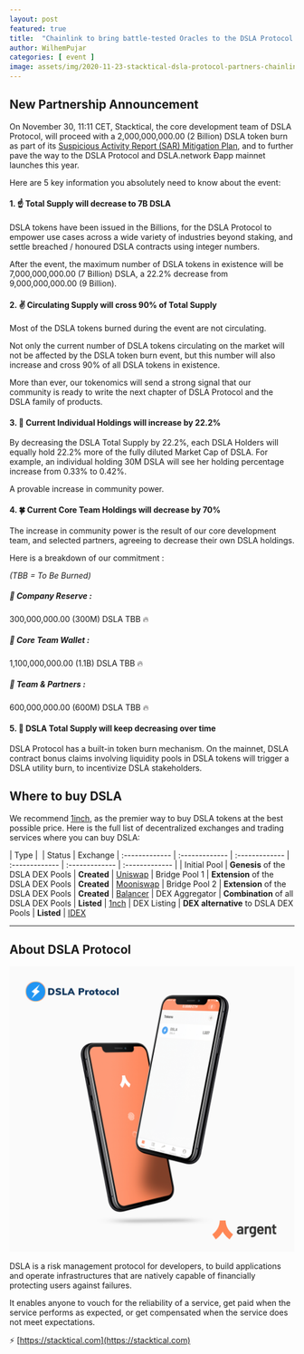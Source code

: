 ```yaml
---
layout: post
featured: true
title:  "Chainlink to bring battle-tested Oracles to the DSLA Protocol Mainnet"
author: WilhemPujar
categories: [ event ]
image: assets/img/2020-11-23-stacktical-dsla-protocol-partners-chainlink-oracle-blockchain-cryptocurrency-defi.jpg
---
```


## New Partnership Announcement

On November 30, 11:11 CET, Stacktical, the core development team of DSLA Protocol, will proceed with a 2,000,000,000.00 (2 Billion) DSLA token burn as part of its [Suspicious Activity Report (SAR) Mitigation Plan](https://blog.stacktical.com/post-mortem/security/2020/11/14/suspicious-activity-report-mitigation-plan.html), and to further pave the way to the DSLA Protocol and DSLA.network Ðapp mainnet launches this year.

Here are 5 key information you absolutely need to know about the event:

#### 1. ☝️ Total Supply will decrease to 7B DSLA

DSLA tokens have been issued in the Billions, for the DSLA Protocol to empower use cases across a wide variety of industries beyond staking, and settle breached / honoured DSLA contracts using integer numbers. 

After the event, the maximum number of DSLA tokens in existence will be 7,000,000,000.00 (7 Billion) DSLA, a 22.2% decrease from 9,000,000,000.00 (9 Billion).

#### 2. ✌️ Circulating Supply will cross 90% of Total Supply

Most of the DSLA tokens burned during the event are not circulating. 

Not only the current number of DSLA tokens circulating on the market will not be affected by the DSLA token burn event, but this number will also increase and cross 90% of all DSLA tokens in existence. 

More than ever, our tokenomics will send a strong signal that our community is ready to write the next chapter of DSLA Protocol and the DSLA family of products.

#### 3. 🤟 Current Individual Holdings will increase by 22.2%

By decreasing the DSLA Total Supply by 22.2%, each DSLA Holders will equally hold 22.2% more of the fully diluted Market Cap of DSLA. For example, an individual holding 30M DSLA will see her holding percentage increase from 0.33% to 0.42%. 

A provable increase in community power.

#### 4. 🍀 Current Core Team Holdings will decrease by 70%

The increase in community power is the result of our core development team, and selected partners, agreeing to decrease their own DSLA holdings. 

Here is a breakdown of our commitment : 

*(TBB = To Be Burned)*

##### 👝 Company Reserve :
300,000,000.00 (300M) DSLA TBB 🔥

##### 🎒 Core Team Wallet :
1,100,000,000.00 (1.1B) DSLA TBB 🔥

##### 💼 Team & Partners :
600,000,000.00 (600M) DSLA TBB 🔥

#### 5. 👋 DSLA Total Supply will keep decreasing over time

DSLA Protocol has a built-in token burn mechanism. On the mainnet, DSLA contract bonus claims involving liquidity pools in DSLA tokens will trigger a DSLA utility burn, to incentivize DSLA stakeholders.

## Where to buy DSLA

We recommend [1inch](https://1inch.exchange/#/DSLA/ETH), as the premier way to buy DSLA tokens at the best possible price. Here is the full list of decentralized exchanges and trading services where you can buy DSLA:

| Type        |  | Status           | Exchange 
| :------------- | :------------- | :------------- | :------------- | :------------- | :------------- |
| Initial Pool | **Genesis** of the DSLA DEX Pools | **Created** | [Uniswap](https://uniswap.info/pair/0xd0fbb87e47da9987d345dbdf3a34d4266cf5ebe9)
| Bridge Pool 1 | **Extension** of the DSLA DEX Pools | **Created** | [Mooniswap](https://mooniswap.info/pair/0xd3FE251864dD3D69D47EBB0F530c8541856aA6BB)
| Bridge Pool 2 | **Extension** of the DSLA DEX Pools | **Created** | [Balancer](https://pools.balancer.exchange/#/pool/0xdff4f867855fd7db4d240b60fd0a88f6a049427a/)
| DEX Aggregator | **Combination** of all DSLA DEX Pools | **Listed** | [1nch](https://1inch.exchange/#/DSLA/ETH)
| DEX Listing | **DEX alternative** to DSLA DEX Pools | **Listed** | [IDEX](https://exchange.idex.io/trading/DSLA-ETH)

___

## About DSLA Protocol

![DSLA Network, the flagship application of DSLA Protocol, a risk management protocol for developers](/assets/img/2020-08-26-dsla-token-available-on-Argent-keyless-wallet-screenshot.jpg)

DSLA is a risk management protocol for developers, to build applications and operate infrastructures that are natively capable of financially protecting users against failures. 

It enables anyone to vouch for the reliability of a service, get paid when the service performs as expected, or get compensated when the service does not meet expectations.  

⚡️ [https://stacktical.com](https://stacktical.com)

